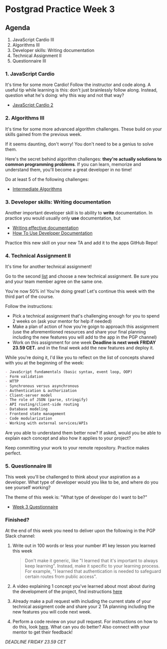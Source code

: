 # Postgrad Practice Week 3

## Agenda

1. JavaScript Cardio III
2. Algorithms III
3. Developer skills: Writing documentation
4. Technical Assignment II
5. Questionnaire III

### 1. JavaScript Cardio

It's time for some more Cardio! Follow the instructor and code along. A useful tip while learning is this: don't just brainlessly follow along. Instead, question what he's doing: why this way and not that way?

- [JavaScript Cardio 2](https://www.youtube.com/watch?v=FfchU1FS2IA)

### 2. Algorithms III

It's time for some more advanced algorithm challenges. These build on your skills gained from the previous week.

If it seems daunting, don't worry! You don't need to be a genius to solve them.

Here's the secret behind algorithm challenges: **they're actually solutions to common programming problems**. If you can learn, memorize and understand them, you'll become a great developer in no time!

Do at least 5 of the following challenges:

- [Intermediate Algorithms](https://www.freecodecamp.org/learn/javascript-algorithms-and-data-structures/intermediate-algorithm-scripting/)

### 3. Developer skills: Writing documentation

Another important developer skill is to ability to **write** documentation. In practice you would usually only **use** documentation, but

- [Writing effective documentation](https://www.youtube.com/watch?v=R6zeikbTgVc)
- [How To Use Developer Documentation](https://www.youtube.com/watch?v=s1PLS3SQHQ0)

Practice this new skill on your new TA and add it to the apps GitHub Repo!

### 4. Technical Assignment II

It's time for another technical assignment! 

Go to the second [list](./../technical-assignments/w3-w4) and choose a new technical assignment. Be sure you and your team member agree on the same one.

You're now 50% in! You're doing great! Let's continue this week with the third part of the course.

Follow the instructions:

- Pick a technical assignment that's challenging enough for you to spend 2 weeks on (ask your mentor for help if needed)
- Make a plan of action of how you're goign to approach this assignment (use the aforementioned resources and share your final planning including the new features you will add to the app in the PGP channel)
- Work on this assignment for one week **Deadline is next week FRIDAY 23.59 CET.** and in the final week add the new features and deploy it.

While you're doing it, I'd like you to reflect on the list of concepts shared with you at the beginning of the week:

```md
- JavaScript fundamentals (basic syntax, event loop, OOP)
- Form validation
- HTTP
- Synchronous versus asynchronous
- Authentication & authorization
- Client-server model
- The role of JSON (parse, stringify)
- API routing/client-side routing
- Database modeling
- Frontend state management
- Code modularization
- Working with external services/APIs
```

Are you able to understand them better now? If asked, would you be able to explain each concept and also how it applies to your project?

Keep committing your work to your remote repository. Practice makes perfect.

### 5. Questionnaire III

This week you'll be challenged to think about your aspiration as a developer. What type of developer would you like to be, and where do you see yourself working?

The theme of this week is: "What type of developer do I want to be?"

- [Week 3 Questionnaire](https://hackyourfuture.typeform.com/to/h3rsXpWq)

### Finished?

At the end of this week you need to deliver upon the following in the PGP Slack channel:

1. Write out in 100 words or less your number #1 key lesson you learned this week

   > Don't make it generic, like "I learned that it's important to always keep learning". Instead, make it specific to your learning process. For example, "I learned that authentication is needed to safeguard certain routes from public access".

2. A video explaining 1 concept you've learned about most about during the development of the project, find instructions [here](./../how-to-record-concept.md)

3. Already make a pull request with including the current state of your technical assigment code and share your 2 TA planning including the new features you will code next week.

4. Perform a code review on your pull request. For instructions on how to do this, look [here](./../how-to-code-review.md). What can you do better? Also connect with your mentor to get their feedback!

_DEADLINE FRIDAY 23.59 CET_

